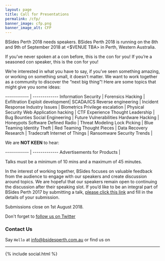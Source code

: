 ```yaml
---
layout: page
title: Call for Presentations
permalink: /cfp/
banner_image: cfp.png
banner_image_alt: CFP
---
```


BSides Perth 2018 needs speakers. BSides Perth 2018 is running on the 8th and 9th of September 2018 at <$VENUE TBA> in Perth, Western Australia.

If you’ve never spoken at a con before, this is the con for you!
If you’re a seasoned con speaker, this is the con for you!

We’re interested in what you have to say, if you’ve seen something amazing, or working on something small, it doesn’t matter. We want to work together as a community to discover the “next big thing”!
Here are some topics that might give you some ideas:
 
 
------------ | -------------
Information Security | Forensics
Hacking | Exfiltration
Exploit development| SCADA/ICS
Reverse engineering | Incident Response
Industry Issues | Biometrics
Privilege escalation | Physical Security
Web Application hacking | CTF Experience
Thought Leadership | Bug Bounties
Social Engineering | Future Vulnerabilities
Hardware Hacking | Honeypots
Software Defined Radio | Threat Modeling
Lock Picking | Blue Teaming
Identity Theft | Red Teaming
Thought Pieces | Data Recovery
Research | Tradecraft
Internet of Things | Ransomware
Security Trends |
 
 
We are **NOT KEEN** to hear:
 
------------ | -------------
Advertisements for Products |
 
 
Talks must be a minimum of 10 mins and a maximum of 45 minutes.
 
In the interest of working together, BSides focuses on valuable feedback from the audience to engage with our speakers and create discussion around topics. We are hopeful that our speakers remain open to continuing the discussion after their speaking slot.
If you’d like to be an integral part of BSides Perth 2017 by submitting a talk, [please click this link](https://docs.google.com/forms/d/e/1FAIpQLSeW8RqNYckhz5ldyE3MN2zrJmXznytNbQvJe7DmlgnB-eLjKg/viewform?usp=sf_link) and fill in the details of your submission.

Submissions close on 1st August 2018.
 
 
Don't forget to [follow us on Twitter](https://twitter.com/bsidesper)

### Contact Us

Say `Hello` at info@bsidesperth.com.au or find
us on

---

{% include social.html %}

